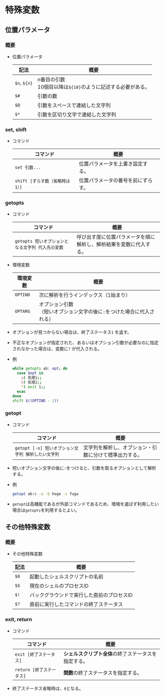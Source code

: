 # 特殊変数

## 位置パラメータ

### 概要

- 位置パラメータ

  | 記法         | 概要                                                         |
  | ------------ | ------------------------------------------------------------ |
  | `$n`, `${n}` | n番目の引数<br />10個目以降は`${10}`のように記述する必要がある。 |
  | `$#`         | 引数の数                                                     |
  | `$@`         | 引数をスペースで連結した文字列                               |
  | `$*`         | 引数を区切り文字で連結した文字列                             |

### set, shift

- コマンド

  |コマンド|概要|
  |---|---|
  |`set 引数...`|位置パラメータを上書き設定する。|
  |`shift [ずらす数（省略時は1）]`|位置パラメータの番号を前にずらす。|

### getopts

- コマンド

  | コマンド                                          | 概要                                                         |
  | ------------------------------------------------- | ------------------------------------------------------------ |
  | `getopts 短いオプションとなる文字列 代入先の変数` | 呼び出す度に位置パラメータを順に解析し、解析結果を変数に代入する。 |

- 環境変数

  | 環境変数 | 概要                                                         |
  | -------- | ------------------------------------------------------------ |
  | `OPTIND` | 次に解析を行うインデックス（1始まり）                        |
  | `OPTARG` | オプション引数<br />（短いオプション文字の後に`:`をつけた場合に代入される） |

- オプションが見つからない場合は、終了ステータス`1` を返す。

- 不正なオプションが指定された、あるいはオプション引数が必要なのに指定されなかった場合は、変数に`?` が代入される。

- 例

  ```bash
  while getopts ab: opt; do
    case $opt in
      a) 処理1;;
      b) 処理2;;
      *) exit 1;;
    esac
  done
  shift $((OPTIND - 1))
  ```

### getopt

- コマンド

  | コマンド                                            | 概要                                                   |
  | --------------------------------------------------- | ------------------------------------------------------ |
  | `getopt [-o] 短いオプション文字列 解析したい文字列` | 文字列を解析し、オプション・引数に分けて標準出力する。 |

- 短いオプション文字の後に`:`をつけると、引数を取るオプションとして解析する。

- 例

  ```bash
  getopt ab:c -a -b hoge -c fuga
  ```

- `getopt`は高機能であるが外部コマンドであるため、環境を選ばず利用したい場合は`getopts`を利用するとよい。

## その他特殊変数

### 概要

- その他特殊変数

  | 記法 | 概要                                       |
  | ---- | ------------------------------------------ |
  | `$0` | 起動したシェルスクリプトの名前             |
  | `$$` | 現在のシェルのプロセスID                   |
  | `$!` | バックグラウンドで実行した直前のプロセスID |
  | `$?` | 直前に実行したコマンドの終了ステータス     |

### exit, return

- コマンド

  | コマンド                  | 概要                                                 |
  | ------------------------- | ---------------------------------------------------- |
  | `exit [終了ステータス]`   | **シェルスクリプト全体**の終了ステータスを指定する。 |
  | `return [終了ステータス]` | **関数**の終了ステータスを指定する。                 |

- 終了ステータス省略時は、`0`となる。

